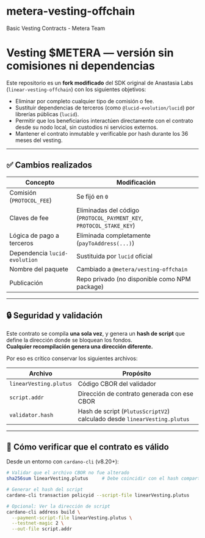 # metera-vesting-offchain
Basic Vesting Contracts - Metera Team
# Vesting $METERA — versión sin comisiones ni dependencias

Este repositorio es un **fork modificado** del SDK original de Anastasia Labs (`linear-vesting-offchain`) con los siguientes objetivos:

- Eliminar por completo cualquier tipo de comisión o fee.
- Sustituir dependencias de terceros (como `@lucid-evolution/lucid`) por librerías públicas (`lucid`).
- Permitir que los beneficiarios interactúen directamente con el contrato desde su nodo local, sin custodios ni servicios externos.
- Mantener el contrato inmutable y verificable por hash durante los 36 meses del vesting.

---

## ✅ Cambios realizados

| Concepto | Modificación |
|----------|--------------|
| Comisión (`PROTOCOL_FEE`) | Se fijó en `0` |
| Claves de fee | Eliminadas del código (`PROTOCOL_PAYMENT_KEY`, `PROTOCOL_STAKE_KEY`) |
| Lógica de pago a terceros | Eliminada completamente (`payToAddress(...)`) |
| Dependencia `lucid-evolution` | Sustituida por `lucid` oficial |
| Nombre del paquete | Cambiado a `@metera/vesting-offchain` |
| Publicación | Repo privado (no disponible como NPM package) |

---

## 🔒 Seguridad y validación

Este contrato se compila **una sola vez**, y genera un **hash de script** que define la dirección donde se bloquean los fondos.  
**Cualquier recompilación genera una dirección diferente.**

Por eso es crítico conservar los siguientes archivos:

| Archivo | Propósito |
|---------|----------|
| `linearVesting.plutus` | Código CBOR del validador |
| `script.addr` | Dirección de contrato generada con ese CBOR |
| `validator.hash` | Hash de script (`PlutusScriptV2`) calculado desde `linearVesting.plutus` |

---

## 🧪 Cómo verificar que el contrato es válido

Desde un entorno con `cardano-cli` (v8.20+):

```bash
# Validar que el archivo CBOR no fue alterado
sha256sum linearVesting.plutus     # Debe coincidir con el hash compartido

# Generar el hash del script
cardano-cli transaction policyid --script-file linearVesting.plutus

# Opcional: Ver la dirección de script
cardano-cli address build \
  --payment-script-file linearVesting.plutus \
  --testnet-magic 2 \
  --out-file script.addr
